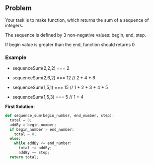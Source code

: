 ## Problem

Your task is to make function, which returns the sum of a sequence of integers.

The sequence is defined by 3 non-negative values: begin, end, step.

If begin value is greater than the end, function should returns 0

### Example

* sequenceSum(2,2,2) === 2

* sequenceSum(2,6,2) === 12 // 2 + 4 + 6

* sequenceSum(1,5,1) === 15 // 1 + 2 + 3 + 4 + 5

* sequenceSum(1,5,3) === 5 // 1 + 4



**First Solution:**
```python
def sequence_sum(begin_number, end_number, step):
  total = 0;
  addBy = begin_number;
  if begin_number > end_number:
    total = 0;
  else:
    while addBy <= end_number:
      total += addBy;
      addBy += step;
  return total;
```
